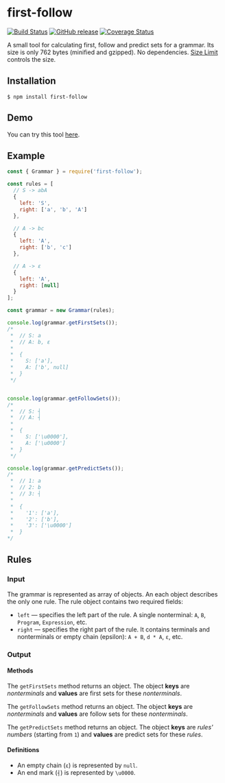 # first-follow

[![Build Status](https://travis-ci.org/MikeDevice/first-follow.svg?branch=master)](https://travis-ci.org/MikeDevice/first-follow)
[![GitHub release](https://img.shields.io/github/release/MikeDevice/first-follow.svg)](https://github.com/MikeDevice/first-follow/releases)
[![Coverage Status](https://coveralls.io/repos/github/MikeDevice/first-follow/badge.svg?branch=master)](https://coveralls.io/github/MikeDevice/first-follow?branch=master)

A small tool for calculating first, follow and predict sets for a grammar. Its size is only 762 bytes (minified and gzipped). No dependencies. [Size Limit](https://github.com/ai/size-limit) controls the size.


## Installation
```
$ npm install first-follow
```

## Demo
You can try this tool [here](https://mikedevice.github.io/first-follow/).

## Example
```js
const { Grammar } = require('first-follow');

const rules = [
  // S -> abA
  {
    left: 'S',
    right: ['a', 'b', 'A']
  },

  // A -> bc
  {
    left: 'A',
    right: ['b', 'c']
  },

  // A -> ε
  {
    left: 'A',
    right: [null]
  }
];

const grammar = new Grammar(rules);

console.log(grammar.getFirstSets());
/*
 *  // S: a
 *  // A: b, ε
 *
 *  {
 *    S: ['a'],
 *    A: ['b', null]
 *  }
 */


console.log(grammar.getFollowSets());
/*
 *  // S: ┤
 *  // A: ┤
 *
 *  {
 *    S: ['\u0000'],
 *    A: ['\u0000']
 *  }
 */

console.log(grammar.getPredictSets());
/*
 *  // 1: a
 *  // 2: b
 *  // 3: ┤
 * 
 *  {
 *    '1': ['a'],
 *    '2': ['b'],
 *    '3': ['\u0000']
 *  }
*/
```

## Rules

### Input
The grammar is represented as array of objects. An each object describes the only one rule. The rule object contains two required fields:

* `left` — specifies the left part of the rule. A single nonterminal: `A`, `B`, `Program`, `Expression`, etc.
* `right` — specifies the right part of the rule. It contains terminals and nonterminals or empty chain (epsilon): `A + B`, `d * A`, `ε`, etc.

### Output

#### Methods
The `getFirstSets` method returns an object. The object **keys** are *nonterminals* and **values** are first sets for these *nonterminals*.

The `getFollowSets` method returns an object. The object **keys** are *nonterminals* and **values** are follow sets for these *nonterminals*.

The `getPredictSets` method returns an object. The object **keys** are  *rules' numbers* (starting from `1`) and **values** are predict sets for these *rules*.

#### Definitions
* An empty chain (`ε`) is represented by `null`.
* An end mark (`┤`) is represented by `\u0000`.
